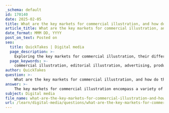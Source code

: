 ```yaml
---
_schema: default
id: 170140
date: 2025-02-05
title: What are the key markets for commercial illustration, and how do they differ?
article_title: What are the key markets for commercial illustration, and how do they differ?
date_format: MMM DD, YYYY
post_on_text: Posted on
seo:
  title: QuickTakes | Digital media
  page_description: >-
    Exploring the key markets for commercial illustration, their differences, and how they cater to various audiences and purposes.
  page_keywords: >-
    commercial illustration, editorial illustration, advertising, product design, children's books, book covers, album covers, character design, storyboards, 3D illustration, target audience, purpose, collaboration, technical skills
author: QuickTakes
question: >-
    What are the key markets for commercial illustration, and how do they differ?
answer: >-
    The key markets for commercial illustration encompass a variety of fields, each with its unique characteristics and demands. Here are the primary markets and how they differ:\n\n1. **Editorial Illustration**: This market includes illustrations for magazines, newspapers, and online publications. Editorial illustrators create images that complement articles, convey complex ideas, or provide visual commentary. The style can vary widely depending on the publication's audience and tone.\n\n2. **Advertising**: Illustrators in this field work on campaigns for brands, creating visuals for print ads, billboards, and digital marketing. The focus is often on persuasive imagery that aligns with the brand's identity and message. This market requires a strong understanding of marketing principles and consumer psychology.\n\n3. **Product Design**: This growing field involves creating illustrations for product packaging, labels, and promotional materials. Illustrators must consider functionality and aesthetics, ensuring that their designs attract consumers while conveying necessary information.\n\n4. **Children's Books**: Illustrators in this market create engaging visuals that enhance storytelling for young readers. The style is often whimsical and colorful, appealing to children and their parents. This field requires a deep understanding of narrative and character development.\n\n5. **Book Covers**: Cover illustrators design artwork that captures the essence of a book and entices potential readers. This market demands a strong sense of composition and an ability to convey themes and emotions through imagery.\n\n6. **Album Covers**: Illustrators create visuals for music albums, which can range from abstract art to character-driven designs. This market often allows for more creative freedom, as the artwork must resonate with the music's genre and the artist's brand.\n\n7. **Character Design**: This involves creating characters for various media, including animation, video games, and merchandise. Character designers must focus on personality, style, and adaptability for different contexts.\n\n8. **Storyboards**: Illustrators in this field create sequences of images that outline scenes for films, animations, or commercials. This requires a strong understanding of narrative flow and visual storytelling.\n\n9. **3D Illustration**: This market involves creating three-dimensional visuals for various applications, including product visualization, animation, and virtual reality. It requires proficiency in digital tools and an understanding of spatial design.\n\n### Differences Among Markets:\n- **Target Audience**: Each market caters to different demographics, influencing style and content.\n- **Purpose**: The intent behind the illustrations varies; some aim to inform (editorial), while others seek to persuade (advertising) or entertain (children's books).\n- **Collaboration**: The level of collaboration with clients and art directors can differ, with some markets requiring more input and feedback than others.\n- **Technical Skills**: Different markets may demand specific technical skills, such as proficiency in digital tools for 3D illustration or a strong grasp of narrative for children's books.\n\nUnderstanding these markets is crucial for illustrators to align their personal style and skills with the right opportunities, ultimately transforming their artistic vision into a successful commercial career.
subject: Digital media
file_name: what-are-the-key-markets-for-commercial-illustration-and-how-do-they-differ.md
url: /learn/digital-media/questions/what-are-the-key-markets-for-commercial-illustration-and-how-do-they-differ
---
```


&nbsp;